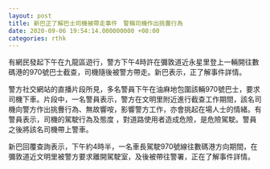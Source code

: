 ```yaml
---
layout: post
title: 新巴正了解巴士司機被帶走事件　警稱司機作出挑釁行為
date: 2020-09-06 19:54:14.000000000 +08:00
categories: rthk
---
```


有網民發起下午在九龍區遊行，警方下午4時許在彌敦道近永星里登上一輛開往數碼港的970號巴士截查，司機隨後被警方帶走。新巴表示，正了解事件詳情。

警方社交網站的直播片段所見，多名警員下午在油麻地包圍該輛970號巴士，要求司機下車。片段中，一名警員表示，警方在文明里附近進行截查工作期間，該名司機向警方作出挑釁行為、無故響咹，影響警方工作，亦會挑起在場人士的情緒。有警員表示，司機的駕駛行為及態度 ，對道路使用者造成危險，是危險駕駛。警員之後將該名司機帶上警車。

新巴回覆查詢表示，下午約4時半，一名車長駕駛970號線往數碼港方向期間，在彌敦道近文明里被警方要求離開駕駛室，及後被帶往警署，正在了解事件詳情。
